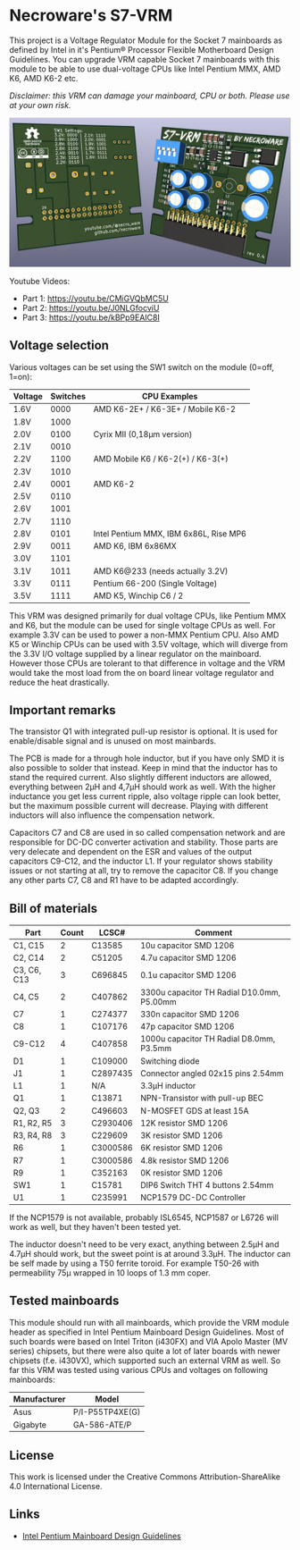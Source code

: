 # Necroware's S7-VRM

This project is a Voltage Regulator Module for the Socket 7 mainboards as
defined by Intel in it's Pentium® Processor Flexible Motherboard Design
Guidelines. You can upgrade VRM capable Socket 7 mainboards with this module to
be able to use dual-voltage CPUs like Intel Pentium MMX, AMD K6, AMD K6-2 etc.

*Disclaimer: this VRM can damage your mainboard, CPU or both. Please use at your
own risk.*

![S7-VRM](./photo.jpg)

Youtube Videos:
- Part 1: https://youtu.be/CMiGVQbMC5U
- Part 2: https://youtu.be/J0NLGfocviU
- Part 3: https://youtu.be/kBPp9EAIC8I

## Voltage selection

Various voltages can be set using the SW1 switch on the module (0=off, 1=on):

Voltage | Switches | CPU Examples
--------|----------|-------------------------------------------
  1.6V  |   0000   | AMD K6-2E+ / K6-3E+ / Mobile K6-2
  1.8V  |   1000   |
  2.0V  |   0100   | Cyrix MII (0,18µm version)
  2.1V  |   0010   | 
  2.2V  |   1100   | AMD Mobile K6 / K6-2(+) / K6-3(+)
  2.3V  |   1010   | 
  2.4V  |   0001   | AMD K6-2
  2.5V  |   0110   |
  2.6V  |   1001   | 
  2.7V  |   1110   |
  2.8V  |   0101   | Intel Pentium MMX, IBM 6x86L, Rise MP6 
  2.9V  |   0011   | AMD K6, IBM 6x86MX
  3.0V  |   1101   | 
  3.1V  |   1011   | AMD K6@233 (needs actually 3.2V)
  3.3V  |   0111   | Pentium 66-200 (Single Voltage)
  3.5V  |   1111   | AMD K5, Winchip C6 / 2

This VRM was designed primarily for dual voltage CPUs, like Pentium MMX and
K6, but the module can be used for single voltage CPUs as well. For example
3.3V can be used to power a non-MMX Pentium CPU. Also AMD K5 or Winchip CPUs
can be used with 3.5V voltage, which will diverge from the 3.3V  I/O voltage
supplied by a linear regulator on the mainboard. However those CPUs are
tolerant to that difference in voltage and the VRM would take the most load
from the on board linear voltage regulator and reduce the heat drastically. 

## Important remarks

The transistor Q1 with integrated pull-up resistor is optional. It is used for 
enable/disable signal and is unused on most mainbards.

The PCB is made for a through hole inductor, but if you have only SMD it is also
possible to solder that instead. Keep in mind that the inductor has to stand
the required current. Also slightly different inductors are allowed, everything
between 2µH and 4,7µH should work as well. With the higher inductance you get
less current ripple, also voltage ripple can look better, but the maximum
possible current will decrease. Playing with different inductors will also
influence the compensation network.

Capacitors C7 and C8 are used in so called compensation network and are
responsible for DC-DC converter activation and stability. Those parts are very
delecate and dependent on the ESR and values of the output capacitors C9-C12,
and the inductor L1. If your regulator shows stability issues or not starting
at all, try to remove the capacitor C8. If you change any other parts C7, C8 and
R1 have to be adapted accordingly.

## Bill of materials

Part        | Count | LCSC#    | Comment
------------|-------|----------|--------------------------------------------
C1, C15     | 2     | C13585   | 10u capacitor SMD 1206
C2, C14     | 2     | C51205   | 4.7u capacitor SMD 1206
C3, C6, C13 | 3     | C696845  | 0.1u capacitor SMD 1206
C4, C5      | 2     | C407862  | 3300u capacitor TH Radial D10.0mm, P5.00mm
C7          | 1     | C274377  | 330n capacitor SMD 1206
C8          | 1     | C107176  | 47p capacitor SMD 1206
C9-C12      | 4     | C407858  | 1000u capacitor TH Radial D8.0mm, P3.5mm
D1          | 1     | C109000  | Switching diode
J1          | 1     | C2897435 | Connector angled 02x15 pins 2.54mm 
L1          | 1     | N/A      | 3.3µH inductor
Q1          | 1     | C13871   | NPN-Transistor with pull-up BEC
Q2, Q3      | 2     | C496603  | N-MOSFET GDS at least 15A
R1, R2, R5  | 3     | C2930406 | 12K resistor SMD 1206
R3, R4, R8  | 3     | C229609  | 3K resistor SMD 1206
R6          | 1     | C3000586 | 6K resistor SMD 1206
R7          | 1     | C3000586 | 4.8k resistor SMD 1206
R9          | 1     | C352163  | 0K resistor SMD 1206
SW1         | 1     | C15781   | DIP6 Switch THT 4 buttons 2.54mm
U1          | 1     | C235991  | NCP1579 DC-DC Controller

If the NCP1579 is not available, probably ISL6545, NCP1587 or L6726 will work
as well, but they haven't been tested yet.

The inductor doesn't need to be very exact, anything between 2.5µH and 4.7µH
should work, but the sweet point is at around 3.3µH. The inductor can be self
made by using a T50 ferrite toroid. For example T50-26 with permeability 75µ
wrapped in 10 loops of 1.3 mm coper.

## Tested mainboards

This module should run with all mainboards, which provide the VRM module header
as specified in Intel Pentium Mainboard Design Guidelines. Most of such boards
were based on Intel Triton (i430FX) and VIA Apolo Master (MV series) chipsets,
but there were also quite a lot of later boards with newer chipsets (f.e.
i430VX), which supported such an external VRM as well. So far this VRM was
tested using various CPUs and voltages on following mainboards:

Manufacturer | Model           
-------------|---------------------
Asus         | P/I-P55TP4XE(G)
Gigabyte     | GA-586-ATE/P

## License

This work is licensed under the Creative Commons Attribution-ShareAlike 4.0
International License.

## Links
* [Intel Pentium Mainboard Design Guidelines](http://netwinder.osuosl.org/pub/misc/docs/i386/24318702.pdf)


